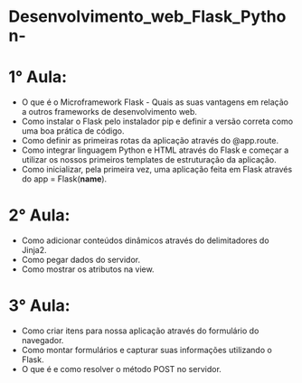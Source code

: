 # Desenvolvimento_web_Flask_Python-

# 1° Aula:

- O que é o Microframework Flask - Quais as suas vantagens em relação a outros frameworks de desenvolvimento web.
- Como instalar o Flask pelo instalador pip e definir a versão correta como uma boa prática de código.
- Como definir as primeiras rotas da aplicação através do @app.route.
- Como integrar linguagem Python e HTML através do Flask e começar a utilizar os nossos primeiros templates de estruturação da aplicação.
- Como inicializar, pela primeira vez, uma aplicação feita em Flask através do app = Flask(__name__).

# 2° Aula:

- Como adicionar conteúdos dinâmicos através do delimitadores do Jinja2.
- Como pegar dados do servidor.
- Como mostrar os atributos na view.

# 3° Aula: 

- Como criar itens para nossa aplicação através do formulário do navegador.
- Como montar formulários e capturar suas informações utilizando o Flask.
- O que é e como resolver o método POST no servidor.